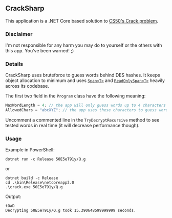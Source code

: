 ## CrackSharp
This application is a .NET Core based solution to [CS50's Crack problem](https://docs.cs50.net/2017/ap/problems/crack/crack.html).

### Disclaimer
I'm not responsible for any harm you may do to yourself or the others with this app. You've been warned! ;)

### Details
CrackSharp uses bruteforce to guess words behind DES hashes. It keeps object allocation to minimum and uses [`Span<T>`](https://docs.microsoft.com/en-us/dotnet/api/system.span-1) and [`ReadOnlySpan<T>`](https://docs.microsoft.com/en-us/dotnet/api/system.readonlyspan-1) heavily across its codebase.

The first two field in the `Program` class have the following meaning:
```csharp
MaxWordLength = 4; // the app will only guess words up to 4 characters long
AllowedChars = "abcXYZ"; // the app uses these characters to guess words
```
Uncomment a commented line in the `TryDecryptRecursive` method to see tested words in real time (it will decrease performance though).

### Usage
Example in PowerShell:
```
dotnet run -c Release 50E5eT91y/Q.g
```
or
```
dotnet build -c Release
cd .\bin\Release\netcoreapp3.0
.\crack.exe 50E5eT91y/Q.g
```
Output:
```
tOaD
Decrypting 50E5eT91y/Q.g took 15.390648599999999 seconds.
```
